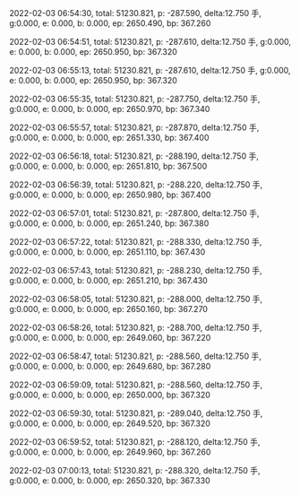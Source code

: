 2022-02-03 06:54:30, total: 51230.821, p: -287.590, delta:12.750 手, g:0.000, e: 0.000, b: 0.000, ep: 2650.490, bp: 367.260

2022-02-03 06:54:51, total: 51230.821, p: -287.610, delta:12.750 手, g:0.000, e: 0.000, b: 0.000, ep: 2650.950, bp: 367.320

2022-02-03 06:55:13, total: 51230.821, p: -287.610, delta:12.750 手, g:0.000, e: 0.000, b: 0.000, ep: 2650.950, bp: 367.320

2022-02-03 06:55:35, total: 51230.821, p: -287.750, delta:12.750 手, g:0.000, e: 0.000, b: 0.000, ep: 2650.970, bp: 367.340

2022-02-03 06:55:57, total: 51230.821, p: -287.870, delta:12.750 手, g:0.000, e: 0.000, b: 0.000, ep: 2651.330, bp: 367.400

2022-02-03 06:56:18, total: 51230.821, p: -288.190, delta:12.750 手, g:0.000, e: 0.000, b: 0.000, ep: 2651.810, bp: 367.500

2022-02-03 06:56:39, total: 51230.821, p: -288.220, delta:12.750 手, g:0.000, e: 0.000, b: 0.000, ep: 2650.980, bp: 367.400

2022-02-03 06:57:01, total: 51230.821, p: -287.800, delta:12.750 手, g:0.000, e: 0.000, b: 0.000, ep: 2651.240, bp: 367.380

2022-02-03 06:57:22, total: 51230.821, p: -288.330, delta:12.750 手, g:0.000, e: 0.000, b: 0.000, ep: 2651.110, bp: 367.430

2022-02-03 06:57:43, total: 51230.821, p: -288.230, delta:12.750 手, g:0.000, e: 0.000, b: 0.000, ep: 2651.210, bp: 367.430

2022-02-03 06:58:05, total: 51230.821, p: -288.000, delta:12.750 手, g:0.000, e: 0.000, b: 0.000, ep: 2650.160, bp: 367.270

2022-02-03 06:58:26, total: 51230.821, p: -288.700, delta:12.750 手, g:0.000, e: 0.000, b: 0.000, ep: 2649.060, bp: 367.220

2022-02-03 06:58:47, total: 51230.821, p: -288.560, delta:12.750 手, g:0.000, e: 0.000, b: 0.000, ep: 2649.680, bp: 367.280

2022-02-03 06:59:09, total: 51230.821, p: -288.560, delta:12.750 手, g:0.000, e: 0.000, b: 0.000, ep: 2650.000, bp: 367.320

2022-02-03 06:59:30, total: 51230.821, p: -289.040, delta:12.750 手, g:0.000, e: 0.000, b: 0.000, ep: 2649.520, bp: 367.320

2022-02-03 06:59:52, total: 51230.821, p: -288.120, delta:12.750 手, g:0.000, e: 0.000, b: 0.000, ep: 2649.960, bp: 367.260

2022-02-03 07:00:13, total: 51230.821, p: -288.320, delta:12.750 手, g:0.000, e: 0.000, b: 0.000, ep: 2650.320, bp: 367.330